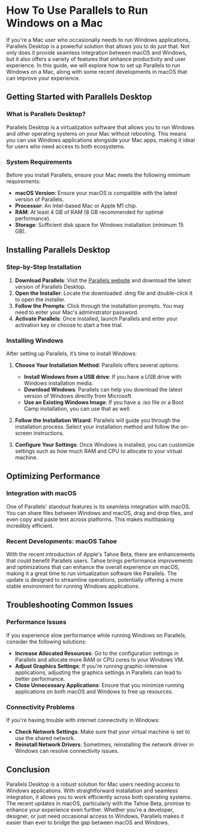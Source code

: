# How To Use Parallels to Run Windows on a Mac

If you're a Mac user who occasionally needs to run Windows applications, Parallels Desktop is a powerful solution that allows you to do just that. Not only does it provide seamless integration between macOS and Windows, but it also offers a variety of features that enhance productivity and user experience. In this guide, we will explore how to set up Parallels to run Windows on a Mac, along with some recent developments in macOS that can improve your experience.

## Getting Started with Parallels Desktop

### What is Parallels Desktop?

Parallels Desktop is a virtualization software that allows you to run Windows and other operating systems on your Mac without rebooting. This means you can use Windows applications alongside your Mac apps, making it ideal for users who need access to both ecosystems.

### System Requirements

Before you install Parallels, ensure your Mac meets the following minimum requirements:

- **macOS Version**: Ensure your macOS is compatible with the latest version of Parallels.
- **Processor**: An Intel-based Mac or Apple M1 chip.
- **RAM**: At least 4 GB of RAM (8 GB recommended for optimal performance).
- **Storage**: Sufficient disk space for Windows installation (minimum 15 GB).

## Installing Parallels Desktop

### Step-by-Step Installation

1. **Download Parallels**: Visit the [Parallels website](https://www.parallels.com/) and download the latest version of Parallels Desktop.
2. **Open the Installer**: Locate the downloaded .dmg file and double-click it to open the installer.
3. **Follow the Prompts**: Click through the installation prompts. You may need to enter your Mac's administrator password.
4. **Activate Parallels**: Once installed, launch Parallels and enter your activation key or choose to start a free trial.

### Installing Windows

After setting up Parallels, it’s time to install Windows:

1. **Choose Your Installation Method**: Parallels offers several options:
   - **Install Windows from a USB drive**: If you have a USB drive with Windows installation media.
   - **Download Windows**: Parallels can help you download the latest version of Windows directly from Microsoft.
   - **Use an Existing Windows Image**: If you have a .iso file or a Boot Camp installation, you can use that as well.
   
2. **Follow the Installation Wizard**: Parallels will guide you through the installation process. Select your installation method and follow the on-screen instructions.

3. **Configure Your Settings**: Once Windows is installed, you can customize settings such as how much RAM and CPU to allocate to your virtual machine.

## Optimizing Performance

### Integration with macOS

One of Parallels' standout features is its seamless integration with macOS. You can share files between Windows and macOS, drag and drop files, and even copy and paste text across platforms. This makes multitasking incredibly efficient.

### Recent Developments: macOS Tahoe

With the recent introduction of Apple's Tahoe Beta, there are enhancements that could benefit Parallels users. Tahoe brings performance improvements and optimizations that can enhance the overall experience on macOS, making it a great time to run virtualization software like Parallels. The update is designed to streamline operations, potentially offering a more stable environment for running Windows applications.

## Troubleshooting Common Issues

### Performance Issues

If you experience slow performance while running Windows on Parallels, consider the following solutions:

- **Increase Allocated Resources**: Go to the configuration settings in Parallels and allocate more RAM or CPU cores to your Windows VM.
- **Adjust Graphics Settings**: If you're running graphic-intensive applications, adjusting the graphics settings in Parallels can lead to better performance.
- **Close Unnecessary Applications**: Ensure that you minimize running applications on both macOS and Windows to free up resources.

### Connectivity Problems

If you're having trouble with internet connectivity in Windows:

- **Check Network Settings**: Make sure that your virtual machine is set to use the shared network.
- **Reinstall Network Drivers**: Sometimes, reinstalling the network driver in Windows can resolve connectivity issues.

## Conclusion

Parallels Desktop is a robust solution for Mac users needing access to Windows applications. With straightforward installation and seamless integration, it allows you to work efficiently across both operating systems. The recent updates in macOS, particularly with the Tahoe Beta, promise to enhance your experience even further. Whether you’re a developer, designer, or just need occasional access to Windows, Parallels makes it easier than ever to bridge the gap between macOS and Windows.